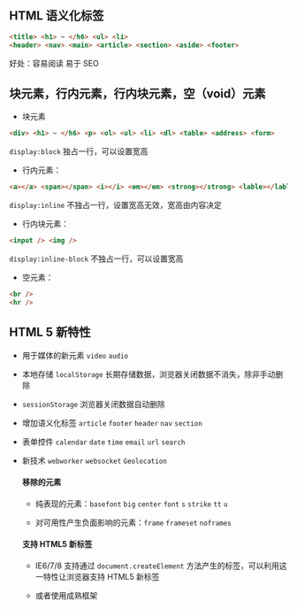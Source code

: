 ## HTML 语义化标签

```html
<title> <h1> ~ </h6> <ul> <li>
<header> <nav> <main> <article> <section> <aside> <footer>
```

好处：容易阅读 易于 SEO

## 块元素，行内元素，行内块元素，空（void）元素

- 块元素

```html
<div> <h1> ~ </h6> <p> <ol> <ul> <li> <dl> <table> <address> <form>
```

`display:block` 独占一行，可以设置宽高

- 行内元素：

```html
<a></a> <span></span> <i></i> <em></em> <strong></strong> <lable></lable>
```

`display:inline` 不独占一行，设置宽高无效，宽高由内容决定

- 行内块元素：

```html
<input /> <img />
```

`display:inline-block` 不独占一行，可以设置宽高

- 空元素：

```html
<br />
<hr />
```

## HTML 5 新特性

- 用于媒体的新元素 `video` `audio`

- 本地存储 `localStorage` 长期存储数据，浏览器关闭数据不消失，除非手动删除

- `sessionStorage` 浏览器关闭数据自动删除

- 增加语义化标签 `article` `footer` `header` `nav` `section`

- 表单控件 `calendar` `date` `time` `email` `url` `search`

- 新技术 `webworker` `websocket` `Geolocation`

  #### 移除的元素

  - 纯表现的元素：`basefont` `big` `center` `font` `s` `strike` `tt` `u`

  - 对可用性产生负面影响的元素：`frame` `frameset` `noframes`

  #### 支持 HTML5 新标签

  - IE6/7/8 支持通过 `document.createElement` 方法产生的标签，可以利用这一特性让浏览器支持 HTML5 新标签

  - 或者使用成熟框架
